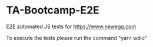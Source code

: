 # TA-Bootcamp-E2E
E2E automated JS tests for https://www.newegg.com

To execute the tests please run the command "yarn wdio" 
